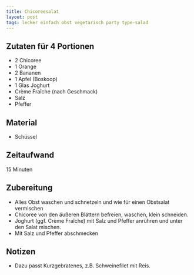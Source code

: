 ```yaml
---
title: Chicoreesalat
layout: post
tags: lecker einfach obst vegetarisch party type-salad
---
```

## Zutaten für 4 Portionen
 * 2 Chicoree
 * 1 Orange
 * 2 Bananen
 * 1 Apfel (Boskoop)
 * 1 Glas Joghurt
 * Crème Fraîche (nach Geschmack)
 * Salz
 * Pfeffer

## Material
 * Schüssel
 
## Zeitaufwand
 15 Minuten

## Zubereitung
 * Alles Obst waschen und schnetzeln und wie für einen Obstsalat vermischen
 * Chicoree von den äußeren Blättern befreien, waschen, klein schneiden.
 * Joghurt (ggf. Crème Fraîche) mit Salz und Pfeffer anrühren und unter den Salat mischen.
 * Mit Salz und Pfeffer abschmecken

## Notizen
 * Dazu passt Kurzgebratenes, z.B. Schweinefilet mit Reis.